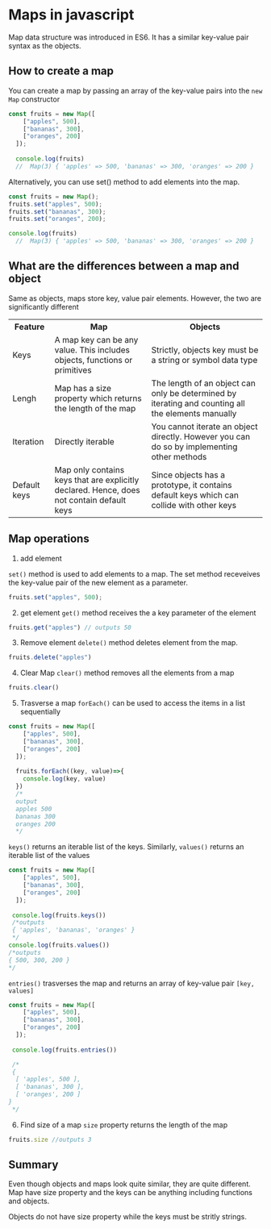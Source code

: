# Maps in javascript 
Map data structure was introduced in ES6. It has a similar key-value pair syntax as the objects.

## How to create a map

You can create a map by passing an array of the key-value pairs into the `new Map` constructor
```javascript
const fruits = new Map([
    ["apples", 500],
    ["bananas", 300],
    ["oranges", 200]
  ]);
  
  console.log(fruits) 
  //  Map(3) { 'apples' => 500, 'bananas' => 300, 'oranges' => 200 }

```
Alternatively, you can use set() method to add elements into the map.
```javascript
const fruits = new Map();
fruits.set("apples", 500);
fruits.set("bananas", 300);
fruits.set("oranges", 200);

console.log(fruits) 
  //  Map(3) { 'apples' => 500, 'bananas' => 300, 'oranges' => 200 }
```
## What are the differences between a map and object
Same as objects, maps store key, value pair elements. However, the two are significantly different

<table>
<tr>
<th>Feature</th>
<th>Map</th>
<th>Objects</th>
</tr>
<tr>
<td>Keys</td>
<td> A map key can be any value. This includes objects, functions or primitives</td>
<td>Strictly, objects  key must be a string or symbol data type</td>
</tr>

<tr>
<td>Lengh</td>
<td> Map has a size property which returns the length of the map</td>
<td> The length of an object can only be determined by iterating and counting all the elements manually</td>
</tr>

<tr>
<td>Iteration</td>
<td>Directly iterable</td>
<td>You cannot iterate an  object directly. However you can do so by implementing other methods</td>
</tr>
<tr>
<td>Default keys</td>
<td>Map only contains keys that are explicitly declared. Hence, does not contain default keys</td>
<td>Since objects has a prototype, it contains default keys which can collide with other keys</td>
</tr>

</table>

## Map operations
1. add element 

`set()` method is used to add elements to a map. The set method receveives the key-value pair of the new element as a parameter.

```javascript
fruits.set("apples", 500);
```

2. get element
`get()` method receives the a key parameter of the element
```javascript
fruits.get("apples") // outputs 50
```
3. Remove element
`delete()` method deletes element from the map.
```javascript
fruits.delete("apples")
```
4. Clear Map
`clear()` method removes all the elements from a map

```javascript
fruits.clear()
```
5. Trasverse a map
`forEach()` can be used to access the items in a list sequentially
```javascript
const fruits = new Map([
    ["apples", 500],
    ["bananas", 300],
    ["oranges", 200]
  ]);
  
  fruits.forEach((key, value)=>{
    console.log(key, value)
  })
  /*
  output
  apples 500
  bananas 300
  oranges 200
  */
```
`keys()` returns an iterable list of the keys. Similarly, `values()` returns an iterable list of the values
```javascript
const fruits = new Map([
    ["apples", 500],
    ["bananas", 300],
    ["oranges", 200]
  ]);
  
 console.log(fruits.keys())
 /*outputs
 { 'apples', 'bananas', 'oranges' }
 */
console.log(fruits.values())
/*outputs
{ 500, 300, 200 }
*/
```
`entries()` trasverses the map and returns an array of key-value pair `[key, values]`

```javascript
const fruits = new Map([
    ["apples", 500],
    ["bananas", 300],
    ["oranges", 200]
  ]);
  
 console.log(fruits.entries())

 /*
 {
  [ 'apples', 500 ],
  [ 'bananas', 300 ],
  [ 'oranges', 200 ]
}
 */
```
6. Find size of a map
`size` property returns the length of the map

```javascript
fruits.size //outputs 3
```

## Summary
Even though objects and maps look quite similar, they are quite different. Map have size property and the keys can be anything including functions and objects.

Objects do not have size property while the keys must be stritly strings. 
